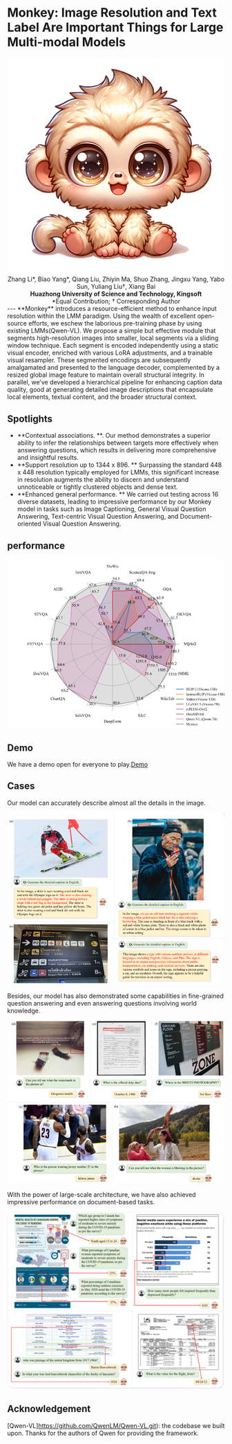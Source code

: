 # Monkey: Image Resolution and Text Label Are Important Things for Large Multi-modal Models


<div align=center><img src="images/logo_monkey.png"></div>

<div align="center">
Zhang Li*, Biao Yang*, Qiang Liu, Zhiyin Ma, Shuo Zhang, Jingxu Yang, Yabo Sun, Yuliang Liu†, Xiang Bai
</div>
<div align="center">
<strong>Huazhong University of Science and Technology, Kingsoft</strong>
</div>
<div align="center">
*Equal Contribution; † Corresponding Author
</div>
---
**Monkey** introduces a resource-efficient method to enhance input resolution within the LMM paradigm. Using the wealth of excellent open-source efforts, we eschew the laborious pre-training phase by using existing LMMs(Qwen-VL). We propose a simple but effective module that segments high-resolution images into smaller, local segments via a sliding window technique. Each segment is encoded independently using a static visual encoder, enriched with various LoRA adjustments, and a trainable visual resampler. These segmented encodings are subsequently amalgamated and presented to the language decoder, complemented by a resized global image feature to maintain overall structural integrity. In parallel, we’ve developed a hierarchical pipeline for enhancing caption data quality, good at generating detailed image descriptions that encapsulate local elements, textual content, and the broader structural context.

## Spotlights

- **Contextual associations. **. Our method demonstrates a superior ability to infer the relationships between targets more effectively when answering questions, which results in delivering more comprehensive and insightful results.
- **Support resolution up to 1344 x 896. ** Surpassing the standard 448 x 448 resolution typically employed for LMMs, this significant increase in resolution augments the ability to discern and understand unnoticeable or tightly clustered objects and dense text. 
- **Enhanced general performance. ** We carried out testing across 16 diverse datasets, leading to impressive performance by our Monkey model in tasks such as Image Captioning, General Visual Question Answering, Text-centric Visual Question Answering, and Document-oriented Visual Question Answering.

## performance

![](images/radar.png)

## Demo

We have a demo open for everyone to play.[Demo](https://74a00f7621c2ecf691.gradio.live/ )

## Cases

Our model can accurately describe almost all the details in the image.

![](images/caption_1.png)

Besides, our model has also demonstrated some capabilities in fine-grained question answering and even answering questions involving world knowledge.

![](images/qa_1.png)

With the power of large-scale architecture, we have also achieved impressive performance on document-based tasks.

![](images/Doc_Chart.png)

## Acknowledgement

[Qwen-VL]https://github.com/QwenLM/Qwen-VL.git): the codebase we built upon. Thanks for the authors of Qwen for providing the framework.

